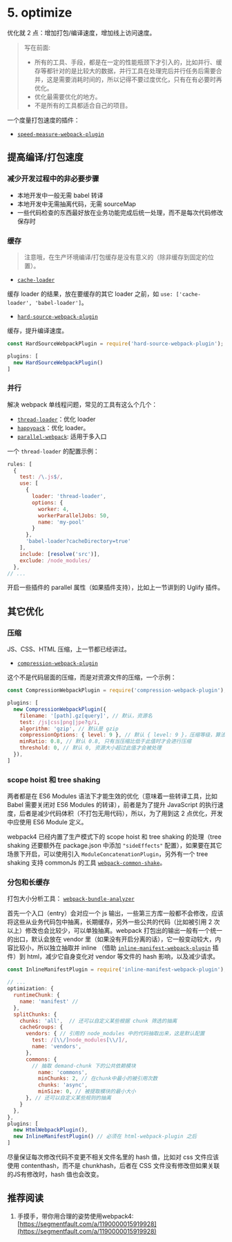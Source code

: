 # 5. optimize

优化就 2 点：增加打包/编译速度，增加线上访问速度。

> 写在前面:
>
> * 所有的工具、手段，都是在一定的性能瓶颈下才引入的，比如并行、缓存等都针对的是比较大的数据，并行工具在处理完后并行任务后需要合并，这是需要消耗时间的，所以记得不要过度优化，只有在有必要时再优化。
> * 优化最需要优化的地方。
> * 不是所有的工具都适合自己的项目。

一个度量打包速度的插件：

* [`speed-measure-webpack-plugin`](https://github.com/stephencookdev/speed-measure-webpack-plugin)

## 提高编译/打包速度

### 减少开发过程中的非必要步骤

* 本地开发中一般无需 babel 转译
* 本地开发中无需抽离代码，无需 sourceMap
* 一些代码检查的东西最好放在业务功能完成后统一处理，而不是每次代码修改保存时

### 缓存

> 注意哦，在生产环境编译/打包缓存是没有意义的（除非缓存到固定的位置）。

* [`cache-loader`](https://github.com/webpack-contrib/cache-loader)

缓存 loader 的结果，放在要缓存的其它 loader 之前，如 `use: ['cache-loader', 'babel-loader']`。

* [`hard-source-webpack-plugin`](https://github.com/mzgoddard/hard-source-webpack-plugin)

缓存，提升编译速度。

```javascript
const HardSourceWebpackPlugin = require('hard-source-webpack-plugin');

plugins: [
  new HardSourceWebpackPlugin()
]
```

### 并行

解决 webpack 单线程问题，常见的工具有这么个几个：

* [`thread-loader`](https://github.com/webpack-contrib/thread-loader)：优化 loader
* [`happypack`](https://github.com/amireh/happypack)：优化 loader。
* [`parallel-webpack`](https://github.com/trivago/parallel-webpack): 适用于多入口

一个 `thread-loader` 的配置示例：

```javascript
rules: [
  {
    test: /\.js$/,
    use: [
      {
        loader: 'thread-loader',
        options: {
          worker: 4,
          workerParallelJobs: 50,
          name: 'my-pool'
        }
      },
      'babel-loader?cacheDirectory=true'
    ],
    include: [resolve('src')],
    exclude: /node_modules/
  },
// ...
```

开启一些插件的 parallel 属性（如果插件支持），比如上一节讲到的 Uglify 插件。

## 其它优化

### 压缩

JS、CSS、HTML 压缩，上一节都已经讲过。

* [`compression-webpack-plugin`](https://github.com/webpack-contrib/compression-webpack-plugin)

这个不是代码层面的压缩，而是对资源文件的压缩，一个示例：

```javascript
const CompressionWebpackPlugin = require('compression-webpack-plugin');

plugins: [
  new CompressionWebpackPlugin({
    filename: '[path].gz[query]', // 默认，资源名
    test: /js|css|png|jpe?g/i,
    algorithm: 'gzip', // 默认是 gzip
    compressionOptions: { level: 9 }, // 默认 { level: 9 }，压缩等级，算法相关
    minRatio: 0.8, // 默认 0.8, 只有当压缩比低于此值时才会进行压缩
    threshold: 0, // 默认 0, 资源大小超过此值才会被处理
  }),
]
```

### scope hoist 和 tree shaking

两者都是在 ES6 Modules 语法下才能生效的优化（意味着一些转译工具，比如 Babel 需要关闭对 ES6 Modules 的转译），前者是为了提升 JavaScript 的执行速度，后者是减少代码体积（不打包无用代码），所以，为了用到这 2 点优化，开发中应使用 ES6 Module 定义。

webpack4 已经内置了生产模式下的 scope hoist 和 tree shaking 的处理（tree shaking 还要额外在 package.json 中添加 `"sideEffects"` 配置），如果要在其它场景下开启，可以使用引入 `ModuleConcatenationPlugin`，另外有一个 tree shaking 支持 commonJs 的工具 [`webpack-common-shake`](https://www.npmjs.com/package/webpack-common-shake)。

### 分包和长缓存

打包大小分析工具： [`webpack-bundle-analyzer`](https://www.npmjs.com/package/webpack-bundle-analyzer)

首先一个入口（entry）会对应一个 js 输出，一些第三方库一般都不会修改，应该将这些从业务代码包中抽离，长期缓存，另外一些公共的代码（比如被引用 2 次以上）修改也会比较少，可以单独抽离。webpack 打包出的输出一般有一个统一的出口，默认会放在 vendor 里（如果没有开启分离的话），它一般变动较大，内容比较小，所以独立抽取并 inline （借助 [`inline-manifest-webpack-plugin`](https://www.npmjs.com/package/inline-manifest-webpack-plugin) 插件）到 html，减少它自身变化对 vendor 等文件的 hash 影响，以及减少请求。

```javascript
const InlineManifestPlugin = require('inline-manifest-webpack-plugin');

// ...
optimization: {
  runtimeChunk: {
    name: 'manifest' // 
  },
  splitChunks: {
    chunks: 'all',  // 还可以自定义某些根据 chunk 筛选的抽离
    cacheGroups: {
      vendors: { // 引用的 node_modules 中的代码抽取出来，这是默认配置
        test: /[\\/]node_modules[\\/]/,
        name: 'vendors',
      },
      commons: {
        // 抽取 demand-chunk 下的公共依赖模块
          name: 'commons',
          minChunks: 2, // 在chunk中最小的被引用次数
          chunks: 'async',
          minSize: 0, // 被提取模块的最小大小
      }, // 还可以自定义某些规则的抽离
    }
  },
},
plugins: [
  new HtmlWebpackPlugin(),
  new InlineManifestPlugin() // 必须在 html-webpack-plugin 之后
]
```

尽量保证每次修改代码不变更不相关文件名里的 hash 值，比如对 css 文件应该使用 contenthash，而不是 chunkhash，后者在 CSS 文件没有修改但如果关联的JS有修改时，hash 值也会改变。

## 推荐阅读

1. 手摸手，带你用合理的姿势使用webpack4: [https://segmentfault.com/a/1190000015919928](https://segmentfault.com/a/1190000015919928)

